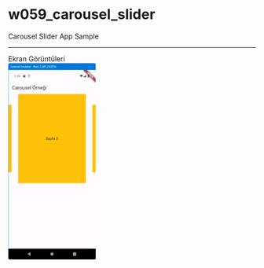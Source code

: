 # w059_carousel_slider

Carousel Slider App Sample
<HR>

Ekran Görüntüleri <BR>
<img src="https://github.com/VedatBiner/flutter-codes/blob/master/widgets_templates/w059_carousel_slider/screen_shots/img-01.png" height="400em"/>